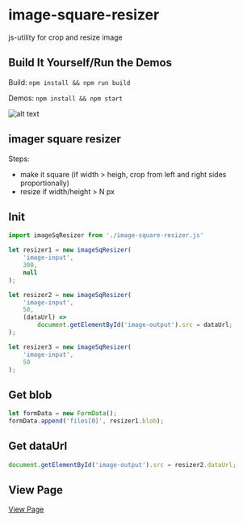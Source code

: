 # image-square-resizer
js-utility for crop and resize image

## Build It Yourself/Run the Demos
Build: `npm install && npm run build`

Demos: `npm install && npm start`

![alt text](https://user-images.githubusercontent.com/16912141/32625724-183649a2-c59e-11e7-8845-9bc36125f56a.gif)

## imager square resizer  
Steps:

* make it square (if width &gt; heigh, crop from left and right sides proportionally)
* resize if width/height &gt; N px

## Init

```js
import imageSqResizer from './image-square-resizer.js'

let resizer1 = new imageSqResizer(
    'image-input',
    300,
    null 
);

let resizer2 = new imageSqResizer(
    'image-input',
    50,
    (dataUrl) => 
        document.getElementById('image-output').src = dataUrl;
);

let resizer3 = new imageSqResizer(
    'image-input',
    50
);
```

## Get blob

```js
let formData = new FormData();
formData.append('files[0]', resizer1.blob);
```

## Get dataUrl

```js
document.getElementById('image-output').src = resizer2.dataUrl;
```

## View Page

[View Page](https://diyazy.github.io/image-square-resizer/)